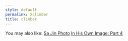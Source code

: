 ```yaml
---
style: default
permalink: Xclimber
title: climber
---
```

You may also like:
[Sa Jin Photo](http://scp-wiki.net/sa-jin-photo)
[In His Own Image: Part 4](http://scp-wiki.net/in-his-own-image-part-4)